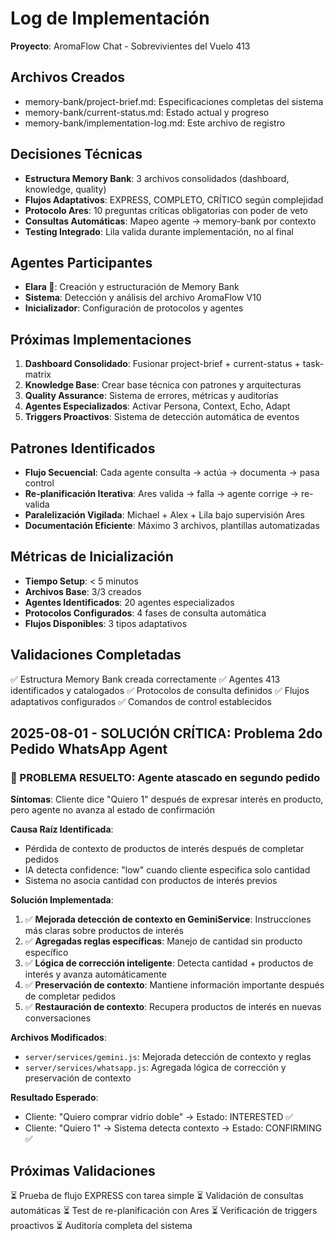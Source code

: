 # Log de Implementación
**Proyecto**: AromaFlow Chat - Sobrevivientes del Vuelo 413

## Archivos Creados
- memory-bank/project-brief.md: Especificaciones completas del sistema
- memory-bank/current-status.md: Estado actual y progreso
- memory-bank/implementation-log.md: Este archivo de registro

## Decisiones Técnicas
- **Estructura Memory Bank**: 3 archivos consolidados (dashboard, knowledge, quality)
- **Flujos Adaptativos**: EXPRESS, COMPLETO, CRÍTICO según complejidad
- **Protocolo Ares**: 10 preguntas críticas obligatorias con poder de veto
- **Consultas Automáticas**: Mapeo agente → memory-bank por contexto
- **Testing Integrado**: Lila valida durante implementación, no al final

## Agentes Participantes
- **Elara 📜**: Creación y estructuración de Memory Bank
- **Sistema**: Detección y análisis del archivo AromaFlow V10
- **Inicializador**: Configuración de protocolos y agentes

## Próximas Implementaciones
1. **Dashboard Consolidado**: Fusionar project-brief + current-status + task-matrix
2. **Knowledge Base**: Crear base técnica con patrones y arquitecturas
3. **Quality Assurance**: Sistema de errores, métricas y auditorías
4. **Agentes Especializados**: Activar Persona, Context, Echo, Adapt
5. **Triggers Proactivos**: Sistema de detección automática de eventos

## Patrones Identificados
- **Flujo Secuencial**: Cada agente consulta → actúa → documenta → pasa control
- **Re-planificación Iterativa**: Ares valida → falla → agente corrige → re-valida
- **Paralelización Vigilada**: Michael + Alex + Lila bajo supervisión Ares
- **Documentación Eficiente**: Máximo 3 archivos, plantillas automatizadas

## Métricas de Inicialización
- **Tiempo Setup**: < 5 minutos
- **Archivos Base**: 3/3 creados
- **Agentes Identificados**: 20 agentes especializados
- **Protocolos Configurados**: 4 fases de consulta automática
- **Flujos Disponibles**: 3 tipos adaptativos

## Validaciones Completadas
✅ Estructura Memory Bank creada correctamente
✅ Agentes 413 identificados y catalogados
✅ Protocolos de consulta definidos
✅ Flujos adaptativos configurados
✅ Comandos de control establecidos

## 2025-08-01 - SOLUCIÓN CRÍTICA: Problema 2do Pedido WhatsApp Agent
### 🔧 PROBLEMA RESUELTO: Agente atascado en segundo pedido
**Síntomas**: Cliente dice "Quiero 1" después de expresar interés en producto, pero agente no avanza al estado de confirmación

**Causa Raíz Identificada**:
- Pérdida de contexto de productos de interés después de completar pedidos
- IA detecta confidence: "low" cuando cliente especifica solo cantidad
- Sistema no asocia cantidad con productos de interés previos

**Solución Implementada**:
1. ✅ **Mejorada detección de contexto en GeminiService**: Instrucciones más claras sobre productos de interés
2. ✅ **Agregadas reglas específicas**: Manejo de cantidad sin producto específico
3. ✅ **Lógica de corrección inteligente**: Detecta cantidad + productos de interés y avanza automáticamente
4. ✅ **Preservación de contexto**: Mantiene información importante después de completar pedidos
5. ✅ **Restauración de contexto**: Recupera productos de interés en nuevas conversaciones

**Archivos Modificados**:
- `server/services/gemini.js`: Mejorada detección de contexto y reglas
- `server/services/whatsapp.js`: Agregada lógica de corrección y preservación de contexto

**Resultado Esperado**:
- Cliente: "Quiero comprar vidrio doble" → Estado: INTERESTED ✅
- Cliente: "Quiero 1" → Sistema detecta contexto → Estado: CONFIRMING ✅

## Próximas Validaciones
⏳ Prueba de flujo EXPRESS con tarea simple
⏳ Validación de consultas automáticas
⏳ Test de re-planificación con Ares
⏳ Verificación de triggers proactivos
⏳ Auditoría completa del sistema
